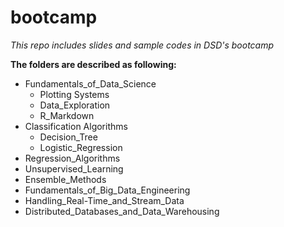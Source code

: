 # bootcamp
_This repo includes slides and sample codes in DSD's bootcamp_  

**The folders are described as following:**  

* Fundamentals_of_Data_Science  
  + Plotting Systems
  + Data_Exploration
  + R_Markdown
* Classification Algorithms 
  + Decision_Tree
  + Logistic_Regression
* Regression_Algorithms
* Unsupervised_Learning
* Ensemble_Methods
* Fundamentals_of_Big_Data_Engineering
* Handling_Real-Time_and_Stream_Data
* Distributed_Databases_and_Data_Warehousing

